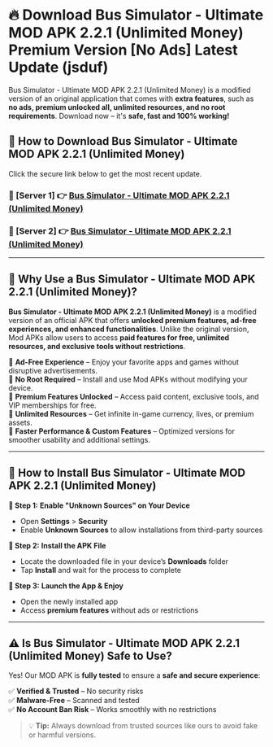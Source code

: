 # 🔥 Download Bus Simulator - Ultimate MOD APK 2.2.1 (Unlimited Money) Premium Version [No Ads] Latest Update (jsduf) 

Bus Simulator - Ultimate MOD APK 2.2.1 (Unlimited Money) is a modified version of an original application that comes with **extra features**, such as **no ads, premium unlocked all, unlimited resources, and no root requirements**. Download now – it's **safe, fast and 100% working!**

## **📱 How to Download Bus Simulator - Ultimate MOD APK 2.2.1 (Unlimited Money)**  

Click the secure link below to get the most recent update.  

 ### **📌 [Server 1] 👉** [Bus Simulator - Ultimate MOD APK 2.2.1 (Unlimited Money)](https://apkcomod.com?title=Bus_Simulator_-_Ultimate_MOD_APK_2.2.1_(Unlimited_Money))

 ### **📌 [Server 2] 👉** [Bus Simulator - Ultimate MOD APK 2.2.1 (Unlimited Money)](https://apkcomod.com?title=Bus_Simulator_-_Ultimate_MOD_APK_2.2.1_(Unlimited_Money))

---

## **🤖 Why Use a Bus Simulator - Ultimate MOD APK 2.2.1 (Unlimited Money)?**  

**Bus Simulator - Ultimate MOD APK 2.2.1 (Unlimited Money)** is a modified version of an official APK that offers **unlocked premium features, ad-free experiences, and enhanced functionalities**. Unlike the original version, Mod APKs allow users to access **paid features for free, unlimited resources, and exclusive tools without restrictions**.

🔽 **Ad-Free Experience** – Enjoy your favorite apps and games without disruptive advertisements.  
🔽 **No Root Required** – Install and use Mod APKs without modifying your device.  
🔽 **Premium Features Unlocked** – Access paid content, exclusive tools, and VIP memberships for free.  
🔽 **Unlimited Resources** – Get infinite in-game currency, lives, or premium assets.  
🔽 **Faster Performance & Custom Features** – Optimized versions for smoother usability and additional settings.  

---

## **🚀 How to Install Bus Simulator - Ultimate MOD APK 2.2.1 (Unlimited Money)**  

**🔹 Step 1:** **Enable "Unknown Sources" on Your Device**  
- Open **Settings** > **Security**  
- Enable **Unknown Sources** to allow installations from third-party sources  

**🔹 Step 2:** **Install the APK File**  
- Locate the downloaded file in your device’s **Downloads** folder  
- Tap **Install** and wait for the process to complete  

**🔹 Step 3:** **Launch the App & Enjoy**  
- Open the newly installed app  
- Access **premium features** without ads or restrictions  

---

## **⚠️ Is Bus Simulator - Ultimate MOD APK 2.2.1 (Unlimited Money) Safe to Use?**  

Yes! Our MOD APK is **fully tested** to ensure a **safe and secure experience**:

✅ **Verified & Trusted** – No security risks  
✅ **Malware-Free** – Scanned and tested  
✅ **No Account Ban Risk** – Works smoothly with no restrictions  

> 💡 **Tip:** Always download from trusted sources like ours to avoid fake or harmful versions.